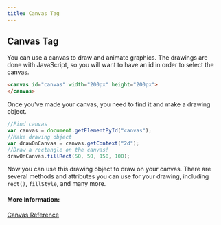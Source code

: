 ```yaml
---
title: Canvas Tag
---
```

## Canvas Tag

<!-- The article goes here, in GitHub-flavored Markdown. Feel free to add YouTube videos, images, and CodePen/JSBin embeds  -->
You can use a canvas to draw and animate graphics. The drawings are done with JavaScript, so you will want to have an id in order to select the canvas. 
```html
<canvas id="canvas" width="200px" height="200px">
</canvas>
```
Once you've made your canvas, you need to find it and make a drawing object. 
```javascript
//Find canvas
var canvas = document.getElementById("canvas");
//Make drawing object
var drawOnCanvas = canvas.getContext("2d");
//Draw a rectangle on the canvas!
drawOnCanvas.fillRect(50, 50, 150, 100);
```
Now you can use this drawing object to draw on your canvas. There are several methods and attributes you can use for your drawing, including `rect()`, `fillStyle`, and many more. 



#### More Information:
<!-- Please add any articles you think might be helpful to read before writing the article -->
<a href="https://www.w3schools.com/graphics/canvas_reference.asp">Canvas Reference</a>

